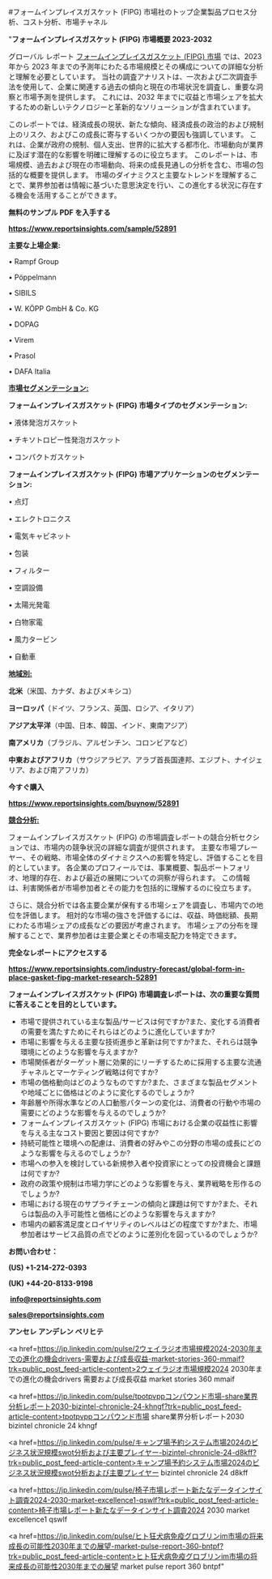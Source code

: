 #フォームインプレイスガスケット (FIPG) 市場社のトップ企業製品プロセス分析、コスト分析、市場チャネル

"<strong>フォームインプレイスガスケット (FIPG) 市場概要 2023-2032</strong>

グローバル レポート <a href=https://www.reportsinsights.com/sample/52891>フォームインプレイスガスケット (FIPG) 市場</a> では、2023 年から 2023 年までの予測年にわたる市場規模とその構成についての詳細な分析と理解を必要としています。 当社の調査アナリストは、一次および二次調査手法を使用して、企業に関連する過去の傾向と現在の市場状況を調査し、重要な洞察と市場予測を提供します。 これには、2032 年までに収益と市場シェアを拡大​​するための新しいテクノロジーと革新的なソリューションが含まれています。

このレポートでは、経済成長の現状、新たな傾向、経済成長の政治的および規制上のリスク、およびこの成長に寄与するいくつかの要因も強調しています。 これは、企業が政府の規制、個人支出、世界的に拡大する都市化、市場動向が業界に及ぼす潜在的な影響を明確に理解するのに役立ちます。 このレポートは、市場規模、過去および現在の市場動向、将来の成長見通しの分析を含む、市場の包括的な概要を提供します。 市場のダイナミクスと主要なトレンドを理解することで、業界参加者は情報に基づいた意思決定を行い、この進化する状況に存在する機会を活用することができます。

<strong><b>無料のサンプル PDF を入手する</b></strong>

<a href=https://www.reportsinsights.com/sample/52891><strong><u>https://www.reportsinsights.com/sample/52891</u></strong></a>

<strong>主要な上場企業:</strong>

• Rampf Group

• Pöppelmann

• SIBILS

• W. KÖPP GmbH & Co. KG

• DOPAG

• Virem

• Prasol

• DAFA Italia

<strong><u>市場セグメンテーション</u></strong><strong><u>:</u></strong>

<strong>フォームインプレイスガスケット (FIPG) 市場タイプのセグメンテーション:</strong>

• 液体発泡ガスケット

• チキソトロピー性発泡ガスケット

• コンパクトガスケット

<strong>フォームインプレイスガスケット (FIPG) 市場アプリケーションのセグメンテーション:</strong>

• 点灯

• エレクトロニクス

• 電気キャビネット

• 包装

• フィルター

• 空調設備

• 太陽光発電

• 白物家電

• 風力タービン

• 自動車

<strong><u>地域別</u></strong><strong><u>:</u></strong>

<strong>北米</strong>（米国、カナダ、およびメキシコ）

<strong>ヨーロッパ</strong>（ドイツ、フランス、英国、ロシア、イタリア）

<strong>アジア太平洋</strong>（中国、日本、韓国、インド、東南アジア）

<strong>南アメリカ</strong>（ブラジル、アルゼンチン、コロンビアなど）

<strong>中東およびアフリカ</strong>（サウジアラビア、アラブ首長国連邦、エジプト、ナイジェリア、および南アフリカ）

<strong>今すぐ購入</strong>

<a href=https://www.reportsinsights.com/buynow/52891><strong><u>https://www.reportsinsights.com/buynow/52891</u></strong></a>

<strong><u>競合分析:</u></strong>

フォームインプレイスガスケット (FIPG) の市場調査レポートの競合分析セクションでは、市場内の競争状況の詳細な調査が提供されます。 主要な市場プレーヤー、その戦略、市場全体のダイナミクスへの影響を特定し、評価することを目的としています。 各企業のプロフィールでは、事業概要、製品ポートフォリオ、地理的存在、および最近の展開についての洞察が得られます。 この情報は、利害関係者が市場参加者とその能力を包括的に理解するのに役立ちます。

さらに、競合分析では各主要企業が保有する市場シェアを調査し、市場内での地位を評価します。 相対的な市場の強さを評価するには、収益、時価総額、長期にわたる市場シェアの成長などの要因が考慮されます。 市場シェアの分布を理解することで、業界参加者は主要企業とその市場支配力を特定できます。

<strong>完全なレポートにアクセスする</strong>

<a href=https://www.reportsinsights.com/industry-forecast/global-form-in-place-gasket-fipg-market-research-52891><strong><u><b>https://www.reportsinsights.com/industry-forecast/global-form-in-place-gasket-fipg-market-research-52891</b></u></strong></a>

<strong><b>フォームインプレイスガスケット (FIPG) 市場調査レポートは、次の重要な質問に答えることを目的としています。</b></strong>
<ul>
  <li>市場で提供されている主な製品/サービスは何ですか?また、変化する消費者の需要を満たすためにそれらはどのように進化していますか?</li>
  <li>市場に影響を与える主要な技術進歩と革新は何ですか?また、それらは競争環境にどのような影響を与えますか?</li>
  <li>市場関係者がターゲット層に効果的にリーチするために採用する主要な流通チャネルとマーケティング戦略は何ですか?</li>
  <li>市場の価格動向はどのようなものですか?また、さまざまな製品セグメントや地域ごとに価格はどのように変化するのでしょうか?</li>
  <li>年齢層や所得水準などの人口動態パターンの変化は、消費者の行動や市場の需要にどのような影響を与えるのでしょうか?</li>
  <li>フォームインプレイスガスケット (FIPG) 市場における企業の収益性に影響を与える主なコスト要因と要因は何ですか?</li>
  <li>持続可能性と環境への配慮は、消費者の好みやこの分野の市場の成長にどのような影響を与えるのでしょうか?</li>
  <li>市場への参入を検討している新規参入者や投資家にとっての投資機会と課題は何ですか?</li>
  <li>政府の政策や規制は市場力学にどのような影響を与え、業界戦略を形作るのでしょうか?</li>
  <li>市場における現在のサプライチェーンの傾向と課題は何ですか?また、それらは製品の入手可能性と価格にどのような影響を与えますか?</li>
  <li>市場内の顧客満足度とロイヤリティのレベルはどの程度ですか?また、市場参加者はサービス品質の点でどのように差別化を図っているのでしょうか?</li>
</ul>
<strong>お問い合わせ：</strong>

<strong>(US) +1-214-272-0393</strong>

<strong>(UK) +44-20-8133-9198</strong>

<strong> </strong><a href=info@reportsinsights.com><strong><u>info@reportsinsights.com</u></strong></a>

<a href=sales@reportsinsights.com><strong><u>sales@reportsinsights.com</u></strong></a>

<strong>アンセレ アンデレン ベリヒテ</strong>

<a href=https://jp.linkedin.com/pulse/2ウェイラジオ市場規模2024-2030年までの進化の機会drivers-需要および成長収益-market-stories-360-mmaif?trk=public_post_feed-article-content>2ウェイラジオ市場規模2024 2030年までの進化の機会drivers 需要および成長収益 market stories 360 mmaif</a>

<a href=https://jp.linkedin.com/pulse/tpotpvppコンパウンド市場-share業界分析レポート2030-bizintel-chronicle-24-khngf?trk=public_post_feed-article-content>tpotpvppコンパウンド市場 share業界分析レポート2030 bizintel chronicle 24 khngf</a>

<a href=https://jp.linkedin.com/pulse/キャンプ場予約システム市場2024のビジネス状況規模swot分析および主要プレイヤー-bizintel-chronicle-24-d8kff?trk=public_post_feed-article-content>キャンプ場予約システム市場2024のビジネス状況規模swot分析および主要プレイヤー bizintel chronicle 24 d8kff</a>

<a href=https://jp.linkedin.com/pulse/椅子市場レポート新たなデータインサイト調査2024-2030-market-excellence1-qswlf?trk=public_post_feed-article-content>椅子市場レポート新たなデータインサイト調査2024 2030 market excellence1 qswlf</a>

<a href=https://jp.linkedin.com/pulse/ヒト狂犬病免疫グロブリンim市場の将来成長の可能性2030年までの展望-market-pulse-report-360-bntpf?trk=public_post_feed-article-content>ヒト狂犬病免疫グロブリンim市場の将来成長の可能性2030年までの展望 market pulse report 360 bntpf</a>"
